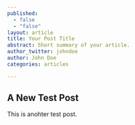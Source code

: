 ```yaml
---
published: 
  - false
  - "false"
layout: article
title: Your Post Title
abstract: Short summary of your article.
author_twitter: johndoe
author: John Doe
categories: articles

---
```


## A New Test Post

This is anohter test post.
